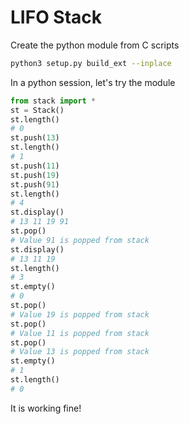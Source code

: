 # LIFO Stack

Create the python module from C scripts
```bash
python3 setup.py build_ext --inplace
```

In a python session, let's try the module
```python
from stack import *
st = Stack()
st.length()
# 0
st.push(13)
st.length()
# 1
st.push(11)
st.push(19)
st.push(91)
st.length()
# 4
st.display()
# 13 11 19 91
st.pop()
# Value 91 is popped from stack
st.display()
# 13 11 19
st.length()
# 3
st.empty()
# 0
st.pop()
# Value 19 is popped from stack
st.pop()
# Value 11 is popped from stack
st.pop()
# Value 13 is popped from stack
st.empty()
# 1
st.length()
# 0
```

It is working fine!
